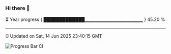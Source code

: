 ### Hi there 👋

⏳ Year progress { █████████████▁▁▁▁▁▁▁▁▁▁▁▁▁▁▁▁▁ } 45.20 %

---

⏰ Updated on Sat, 14 Jun 2025 23:40:15 GMT

![Progress Bar CI](https://github.com/IshwaranRudhara/GIT-ACTION/workflows/Progress%20Bar%20CI/badge.svg)
